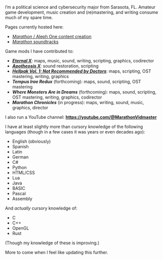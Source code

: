 I’m a political science and cybersecurity major from Sarasota, FL. Amateur game development, music creation and (re)mastering, and writing consume much of my spare time.

Pages currently hosted here:

* [*Marathon* / Aleph One content creation](https://aaronfreed.github.io/aaronfreed/mapmaking.html)
* [*Marathon* soundtracks](https://aaronfreed.github.io/aaronfreed/soundtracks.html)

Game mods I have contributed to:

* ***[Eternal X](http://eternal.bungie.org/)***: maps, music, sound, writing, scripting, graphics, codirector
* ***[Apotheosis X](https://simplici7y.com/items/apotheosis-x-5)***: sound restoration, scripting
* ***[Hellpak Vol. 1: Not Recommended by Doctors](https://simplici7y.com/items/dungeons-hellpak-vol-1-not-recommended-by-doctors)***: maps, scripting, OST mastering, writing, graphics
* ***Tempus Irae Redux*** (forthcoming): maps, sound, scripting, OST mastering
* ***Where Monsters Are in Dreams*** (forthcoming): maps, sound, scripting, OST mastering, writing, graphics, codirector
* ***Marathon Chronicles*** (in progress): maps, writing, sound, music, graphics, director

I also run a YouTube channel: **https://youtube.com/@MarathonVidmaster**

I have at least slightly more than cursory knowledge of the following languages (though in a few cases it was years or even decades ago):

* English (obviously)
* Spanish
* Latin
* German
* C#
* Python
* HTML/CSS
* Lua
* Java
* BASIC
* Pascal
* Assembly

And *actually* cursory knowledge of:

* C
* C++
* OpenGL
* Rust

(Though my knowledge of these is improving.)

More to come when I feel like updating this further.
